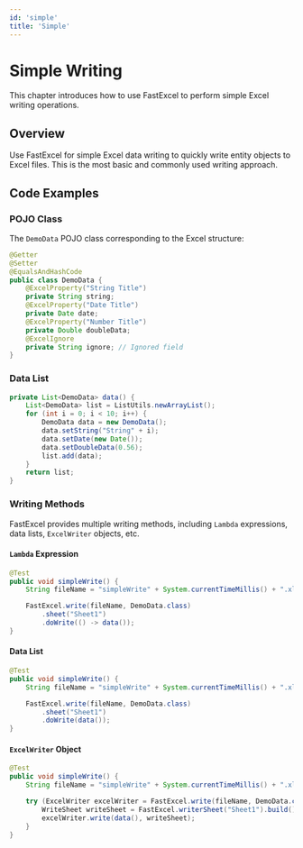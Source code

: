 ```yaml
---
id: 'simple'
title: 'Simple'
---
```


# Simple Writing
This chapter introduces how to use FastExcel to perform simple Excel writing operations.

## Overview
Use FastExcel for simple Excel data writing to quickly write entity objects to Excel files. 
This is the most basic and commonly used writing approach.

## Code Examples

### POJO Class
The `DemoData` POJO class corresponding to the Excel structure:

```java
@Getter
@Setter
@EqualsAndHashCode
public class DemoData {
    @ExcelProperty("String Title")
    private String string;
    @ExcelProperty("Date Title")
    private Date date;
    @ExcelProperty("Number Title")
    private Double doubleData;
    @ExcelIgnore
    private String ignore; // Ignored field
}
```

### Data List

```java
private List<DemoData> data() {
    List<DemoData> list = ListUtils.newArrayList();
    for (int i = 0; i < 10; i++) {
        DemoData data = new DemoData();
        data.setString("String" + i);
        data.setDate(new Date());
        data.setDoubleData(0.56);
        list.add(data);
    }
    return list;
}
```


### Writing Methods

FastExcel provides multiple writing methods, including `Lambda` expressions, data lists, `ExcelWriter` objects, etc.

#### `Lambda` Expression
```java
@Test
public void simpleWrite() {
    String fileName = "simpleWrite" + System.currentTimeMillis() + ".xlsx";

    FastExcel.write(fileName, DemoData.class)
        .sheet("Sheet1")
        .doWrite(() -> data());
}
```

#### Data List
```java
@Test
public void simpleWrite() {
    String fileName = "simpleWrite" + System.currentTimeMillis() + ".xlsx";

    FastExcel.write(fileName, DemoData.class)
        .sheet("Sheet1")
        .doWrite(data());
}
```

#### `ExcelWriter` Object
```java
@Test
public void simpleWrite() {
    String fileName = "simpleWrite" + System.currentTimeMillis() + ".xlsx";

    try (ExcelWriter excelWriter = FastExcel.write(fileName, DemoData.class).build()) {
        WriteSheet writeSheet = FastExcel.writerSheet("Sheet1").build();
        excelWriter.write(data(), writeSheet);
    }
}
```
